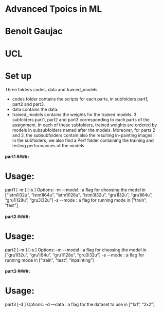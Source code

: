 # Advanced Tpoics in ML
# Benoit Gaujac
# UCL

# Set up
Three folders codes, data and trained_models.
- codes folder contains the scripts for each parts, in subfolders part1, part2 and part3.
- data contains the data.
- trained_models contains the weights for the trained models. 3 subfolders part1, part2 and part3 corresponding to each parts of the assignment. In each of these subfolders, trained weights are ordered by models in subsubfolders named after the models. Moreover, for parts 2 and 3, the subsubfolders contain also the resulting in-painting images. In the subfolders, we also find a Perf folder containing the training and testing performances of the models.
 

#### part1 ####:
# Usage:
part1 [-m <flag>] [-s <flag>]
Options:
-m <flag> --model <flag>:  a flag for choosing the model in [“lstm1l32u”, “lstm1l64u”, “lstm1l128u”, “lstm3l32u”, “gru1l32u”, “gru1l64u”, “gru1l128u”, “gru3l32u”]
-s <flag> --mode <flag>:  a flag for running mode in ["train", "test”]

#### part2 ####:
# Usage:
part2 [-m <flag>] [-s <flag>]
Options:
-m <flag> --model <flag>:  a flag for choosing the model in [“gru1l32u”, “gru1l64u”, “gru1l128u”, “gru3l32u”]
-s <flag> --mode <flag>:  a flag for running mode in ["train", "test", “inpainting”]

#### part3 ####:
# Usage:
part3 [-d <flag>]
Options:
-d <flag> —data <flag>:  a flag for the dataset to use in [“1x1”, “2x2”]
